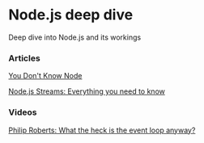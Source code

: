 # Node.js deep dive
Deep dive into Node.js and its workings

### Articles
[You Don't Know Node](https://webapplog.com/you-dont-know-node/)

[Node.js Streams: Everything you need to know](https://medium.freecodecamp.com/node-js-streams-everything-you-need-to-know-c9141306be93)

### Videos
[Philip Roberts: What the heck is the event loop anyway?](https://www.youtube.com/watch?v=8aGhZQkoFbQ)
